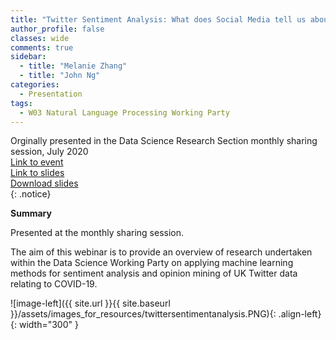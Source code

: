 ```yaml
---
title: "Twitter Sentiment Analysis: What does Social Media tell us about coronavirus concerns in the UK?"
author_profile: false 
classes: wide
comments: true
sidebar:
  - title: "Melanie Zhang"
  - title: "John Ng"
categories:
  - Presentation
tags:
  - W03 Natural Language Processing Working Party
---
```


Orginally presented in the Data Science Research Section monthly sharing session, July 2020<br>
[Link to event](https://www.actuaries.org.uk/learn-develop/attend-event/twitter-sentiment-analysis-what-does-social-media-tell-us-about-coronavirus-concerns-uk)<br>
[Link to slides](https://github.com/IFoADataScienceResearch/IFoADataScienceResearch.github.io/raw/master/assets/pdfs/IFoA%20COVID%20Twitter%20Analysis_02072020.pdf) <br>
[Download slides](https://www.actuaries.org.uk/system/files/field/document/Twitter%20Sentiment%20Analysis.pdf)<br>
{: .notice}

<b> Summary </b>

Presented at the monthly sharing session. 

The aim of this webinar is to provide an overview of research undertaken within the Data Science Working Party on applying machine learning methods for sentiment analysis and opinion mining of UK Twitter data relating to COVID-19.<br>

![image-left]({{ site.url }}{{ site.baseurl }}/assets/images_for_resources/twittersentimentanalysis.PNG){: .align-left}{: width="300" }
